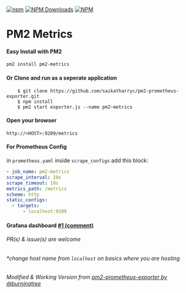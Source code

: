 [![npm](https://img.shields.io/npm/v/pm2-metrics.svg)](https://npmjs.com/package/pm2-metrics) 
[![NPM Downloads](https://img.shields.io/npm/dm/pm2-metrics.svg)](https://www.npmjs.com/package/pm2-metrics)
[![NPM](https://nodei.co/npm/pm2-metrics.png?downloads=true)](https://nodei.co/npm/pm2-metrics/)

# PM2 Metrics

#### Easy Install with PM2

```shell
pm2 install pm2-metrics
```

#### Or Clone and run as a seperate application

```shell
    $ git clone https://github.com/saikatharryc/pm2-prometheus-exporter.git
    $ npm install
    $ pm2 start exporter.js --name pm2-metrics
```

#### Open your browser

```shell
http://<HOST>:9209/metrics
```

#### For Prometheus Config

in `prometheus.yaml`
inside `scrape_configs` add this block:

```yml
- job_name: pm2-metrics
scrape_interval: 10s
scrape_timeout: 10s
metrics_path: /metrics
scheme: http
static_configs:
  - targets:
      - localhost:9209
```

#### Grafana dashboard [#1 (comment)](https://github.com/saikatharryc/pm2-prometheus-exporter/issues/1#issuecomment-499551831)

###### PR(s) & issue(s) are welcome

###### \*change host name from `localhost` on basics where you are hosting

###### Modified & Working Version from [pm2-prometheus-exporter by @burningtree](https://github.com/burningtree/pm2-prometheus-exporter)

